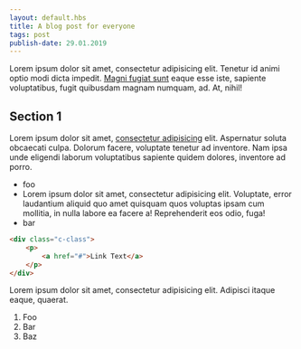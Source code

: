 ```yaml
---
layout: default.hbs
title: A blog post for everyone
tags: post
publish-date: 29.01.2019
---
```


Lorem ipsum dolor sit amet, consectetur adipisicing elit. Tenetur id animi optio modi dicta impedit. [Magni fugiat sunt](https://example.com) eaque esse iste, sapiente voluptatibus, fugit quibusdam magnam numquam, ad. At, nihil!

## Section 1

Lorem ipsum dolor sit amet, [consectetur adipisicing](https://example.com) elit. Aspernatur soluta obcaecati culpa. Dolorum facere, voluptate tenetur ad inventore. Nam ipsa unde eligendi laborum voluptatibus sapiente quidem dolores, inventore ad porro.

- foo
- Lorem ipsum dolor sit amet, consectetur adipisicing elit. Voluptate, error laudantium aliquid quo amet quisquam quos voluptas ipsam cum mollitia, in nulla labore ea facere a! Reprehenderit eos odio, fuga!
- bar

```html
<div class="c-class">
    <p>
        <a href="#">Link Text</a>
    </p>
</div>
```

Lorem ipsum dolor sit amet, consectetur adipisicing elit. Adipisci itaque eaque, quaerat.

1. Foo
2. Bar
3. Baz
